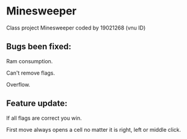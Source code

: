 # Minesweeper
Class project
Minesweeper coded by 19021268 (vnu ID)

## Bugs been fixed:
Ram consumption.

Can't remove flags.

Overflow.

## Feature update:
If all flags are correct you win.

First move always opens a cell no matter it is right, left or middle click.
